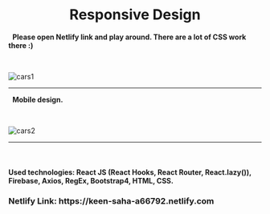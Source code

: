 
<h1 style='text-align:center;'>Responsive Design </h1>

&nbsp;
<strong> Please open Netlify link and play around. There are a lot of CSS work there :)
  &nbsp;

</strong>
&nbsp;
&nbsp;

![cars1](https://user-images.githubusercontent.com/57728302/73808961-9dbcf500-479f-11ea-90f9-bb1ba30b6a9c.gif)

<hr>

&nbsp;
<strong> Mobile design.
  &nbsp;

</strong>
&nbsp;
&nbsp;

![cars2](https://user-images.githubusercontent.com/57728302/73809560-a3b3d580-47a1-11ea-9c40-0a26566a44d8.gif)

<hr>
&nbsp;
&nbsp;
<br>


<h4><strong>Used technologies: </strong> React JS (React Hooks, React Router, React.lazy()), Firebase, Axios, RegEx, Bootstrap4, HTML, CSS.  </h4>
<h3>Netlify Link: https://keen-saha-a66792.netlify.com</h3>
